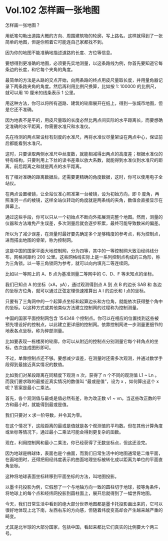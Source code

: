 # Vol.102 怎样画一张地图

怎样画一张地图？ 

用纸笔勾勒出道路大概的方向、周围建筑物的轮廓，写上路名。这样就得到了一张简单的地图，但是你照着它可能连自己家都找不到。 

因为你的地图不能准确地描述道路的长度、方位等信息。

要想得到更准确的地图，必须要先实地测量，以这条路线为例，你首先要知道它每条边的长度，和它每个夹角的角度。

最简单的方法是从路的交点开始，向两条路的终点用皮尺量取长度，并用量角器记录下两条路夹角的角度。然后再利用比例尺换算，比如按 1: 100000 的比例尺，就可以用 10 厘米的线条表示 1 公里。

用这种方法，你可以将所有道路、建筑的轮廓展开在纸上，得到一张城市地图，但是它还不准确。

因为地表不是平的，用皮尺量取的长度必然比两点间实际的水平距离长，而要想确定准确的水平距离，你需要水准尺和水准仪。

先在待测的两点架设标有刻度的水准尺，再将水准仪尽量架设在两点中心，保证前后都能看到水准尺。

这时，只要读取两侧水准尺中丝度数，就能相减得出两点的高度差；根据水准仪的特有结构，只要利用上下丝的读书差乘以放大系数，就能得到水准仪到水准尺的距离，前后距离之和就是两点的水平距离。

有了相对准确的距离数据后，还需要更精确的角度数据，这时，你可以使用电子全站仪。

在两点设置棱镜，让全站仪准心照准第一台棱镜，设为初始方向，即 0 度角，再照准另一点的棱镜，这样全站仪转动的角度就是两条线的夹角，数值会直接显示在屏幕上。 

通过这些手段，你可以只从一个初始点不断向外拓展测完整个地图。然而，测量的仪器和方法难免产生误差，多次测量后就会逐步积累，最终可能导致数米的偏差。

所以为了减少误差，在测量时最好要先确定多个足够精度的参考点，称为控制点，进而搭出地图的骨架，称为控制网。

这是中国的国家平面大地控制网，分为四等，其中的一等控制网大致沿经纬线分布，网格间距约 200 公里。这些网格线实际上是一系列控制点构成的三角形，称为三角锁。以一等三角锁网为参考，就可以向内填充二等连续网。

比如以一等网上的 A、B 点为基准测量二等网中的 C、D、F 等未知点的坐标。

我们已知点 A 的坐标（xA，yA），通过观测得到点 A 到 点 B 的边长 SAB 和 各边的坐标方位角，就可以通过正弦定理快速推算出 A I 的边长和 I 点的坐标。

只要有了三角网中的一个起算点坐标和起算边长和方位角，就能依次获得整个角中的坐标。以这种方式或其他类似方法建立控制网的过程称为控制测量。

中国的国家平面控制网包含 154348 个控制点。你可以在相应的位置找到这些被预先埋设好的控制点，以此建立更详细的控制网。依靠控制网进一步测量更细节的地表各点坐标，称为碎部测量。

比如要表现一栋楼房的轮廓，你可以从附近的控制点分别测量它每个转角点的坐标，依次连成图形即可。

不过，单靠控制点还不够。要想减少误差，在测量时还需多次观测，并通过数学手段得到最接近真实情况的数值。

比如我们对某段距离在同精度下观测 n 次，获得了 n 个不同的观测值 L1 ~ Ln 。而我们要求取的最接近真实情况的数值叫 “最或是值”，设为 x ，如何算出这个 x 呢？答案是最小二乘法。

首先，各个观测值与最或是值必然有差，称为改正数 v1 ~ vn。当这些改正数的平方和最小时，就能得到最或是值。

我们只要对 x 求一阶导数，并令其为零。

在这个情况下，这段距离的最或是值就是各个观测值的平均数。但在其他计算角度或坐标等情况下，通过最小二乘法可能会得到更复杂的函数。

现在，利用控制网和最小二乘法，你已经获得了无数坐标点，但这还没完。

因为地球是椭球体，表面也是个曲面，而我们日常生活中的地图通常是二维平面，在画地图时，还得把用经纬度表示的曲面地理坐标被转化成以距离为单位的平面直角坐标。

这种将地球表面坐标转移到平面坐标的方法，叫地图投影。

以墨卡托投影为例，它假想了一个与地轴方向一致的圆柱切于地球，按等角条件，将地球上的每个点和经纬网投影到圆柱面上，展开后就得到了一幅世界地图。

今天，我们日常生活中看到的绝大部分世界地图都是墨卡托投影画出来的，它可以很好地体现上北下南，左西右东的方向感，但随着纬度变高却会产生越来越严重的畸变。

尤其是北半球的大部分国家，包括中国，看起来都比它们真实的比例要大个两三号。
